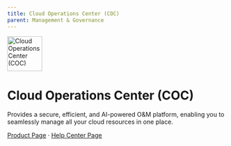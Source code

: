 ```yaml
---
title: Cloud Operations Center (COC)
parent: Management & Governance
---
```


<img src="https://res-static.hc-cdn.cn/cloudbu-site/public/new-product-icon/ManagementGovernance/COC.png" width="80" height="80" alt="Cloud Operations Center (COC)">

# Cloud Operations Center (COC)

Provides a secure, efficient, and AI-powered O&M platform, enabling you to seamlessly manage all your cloud resources in one place.

[Product Page](https://www.huaweicloud.com/intl/en-us/product/coc.html) &middot;
[Help Center Page](https://support.huaweicloud.com/intl/en-us/coc/index.html)
